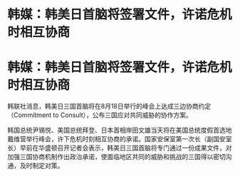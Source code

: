 # 韩媒：韩美日首脑将签署文件，许诺危机时相互协商

# 韩媒：韩美日首脑将签署文件，许诺危机时相互协商

韩联社消息，韩美日三国首脑将在8月18日举行的峰会上达成三边协商约定（Commitment to Consult），公布三国应对共同威胁的协作方案。

韩国总统尹锡悦、美国总统拜登、日本首相岸田文雄当天将在美国总统度假首选地戴维营举行峰会，许下危机时刻相互协商的承诺。国家安保室第一次长（副国安室长）早前在华盛顿召开记者会表示，韩美日三国首脑将专门通过一份成果文件，对加强三国协商机制作出政治承诺，使面临地区共同的威胁和挑战的三国得以密切沟通，及时制定对策。

